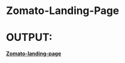 # Zomato-Landing-Page
# OUTPUT:

**[Zomato-landing-page](https://htmlpreview.github.io/?https://github.com/KJ-7701/Zomato-Landing-Page/blob/main/index.html)**
